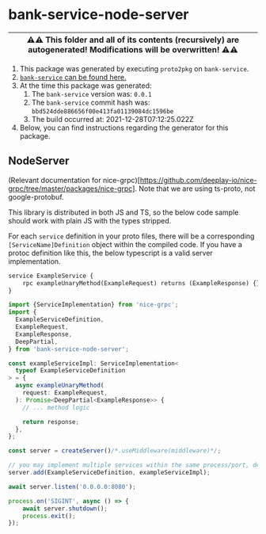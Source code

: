 # bank-service-node-server

| ⚠️⚠️ This folder and all of its contents (recursively) are autogenerated! Modifications will be overwritten! ⚠️⚠️ |
| --- |

1. This package was generated by executing `proto2pkg` on `bank-service`.
1. [`bank-service` can be found here.](https://github.com/liamzdenek/proto2pkg/example/bank-service)
1. At the time this package was generated:
    1. The `bank-service` version was: `0.0.1`
    1. The `bank-service` commit hash was: `bbd524dde886656f00e413fa01139084dc1596be`
    1. The build occurred at: 2021-12-28T07:12:25.022Z
1. Below, you can find instructions regarding the generator for this package.

## NodeServer


(Relevant documentation for nice-grpc)[https://github.com/deeplay-io/nice-grpc/tree/master/packages/nice-grpc]. Note that
we are using ts-proto, not google-protobuf.

This library is distributed in both JS and TS, so the below code sample should work with plain JS with the types stripped.

For each `service` definition in your proto files, there will be a corresponding `[ServiceName]Definition` object
within the compiled code. If you have a protoc definition like this, the below typescript is a valid server implementation.
```proto
service ExampleService {
    rpc exampleUnaryMethod(ExampleRequest) returns (ExampleResponse) {}
}
```
```ts
import {ServiceImplementation} from 'nice-grpc';
import {
  ExampleServiceDefinition,
  ExampleRequest,
  ExampleResponse,
  DeepPartial,
} from 'bank-service-node-server';

const exampleServiceImpl: ServiceImplementation<
  typeof ExampleServiceDefinition
> = {
  async exampleUnaryMethod(
    request: ExampleRequest,
  ): Promise<DeepPartial<ExampleResponse>> {
    // ... method logic

    return response;
  },
};

const server = createServer()/*.useMiddleware(middleware)*/;

// you may implement multiple services within the same process/port, depending on your application architecture
server.add(ExampleServiceDefinition, exampleServiceImpl);

await server.listen('0.0.0.0:8080');

process.on('SIGINT', async () => {
    await server.shutdown();
    process.exit();
});
```

